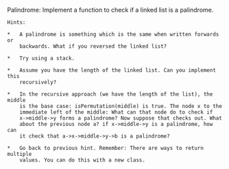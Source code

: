 Palindrome: Implement a function to check if a linked list is a palindrome.

    Hints:

    *   A palindrome is something which is the same when written forwards or
        backwards. What if you reversed the linked list?

    *   Try using a stack.

    *   Assume you have the length of the linked list. Can you implement this
        recursively?

    *   In the recursive approach (we have the length of the list), the middle
        is the base case: isPermutation(middle) is true. The node x to the
        immediate left of the middle: What can that node do to check if
        x->middle->y forms a palindrome? Now suppose that checks out. What
        about the previous node a? if x->middle->y is a palindrome, how can
        it check that a->x->middle->y->b is a palindrome?

    *   Go back to previous hint. Remember: There are ways to return multiple
        values. You can do this with a new class.

